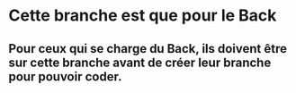 # Cette branche est que pour le Back

## Pour ceux qui se charge du Back, ils doivent être sur cette branche avant de créer leur branche pour pouvoir coder.